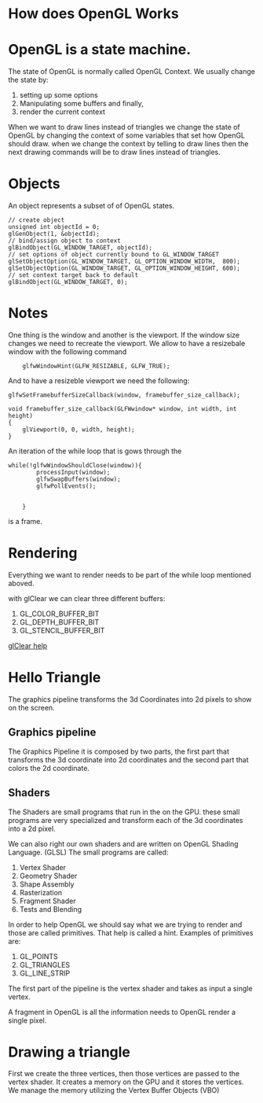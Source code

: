 # How does OpenGL Works
# OpenGL is a state machine.
The state of OpenGL is normally called OpenGL Context.
We usually change the state by:
1. setting up some options
2. Manipulating some buffers and finally,
3. render the current context

When we want to draw lines instead of triangles we change the state of OpenGL by changing the context of some variables that set how OpenGL should draw. when we change the context by telling to draw lines then the next drawing commands will be to draw lines instead of triangles.

# Objects

An object represents a subset of of OpenGL states.

``` 
// create object
unsigned int objectId = 0;
glGenObject(1, &objectId);
// bind/assign object to context
glBindObject(GL_WINDOW_TARGET, objectId);
// set options of object currently bound to GL_WINDOW_TARGET
glSetObjectOption(GL_WINDOW_TARGET, GL_OPTION_WINDOW_WIDTH,  800);
glSetObjectOption(GL_WINDOW_TARGET, GL_OPTION_WINDOW_HEIGHT, 600);
// set context target back to default
glBindObject(GL_WINDOW_TARGET, 0);

```
# Notes
One thing is the window and another is the viewport. 
If the window size changes we need to recreate the viewport. 
We allow to have a resizebale window with the following command 
``` 
    glfwWindowHint(GLFW_RESIZABLE, GLFW_TRUE);

```
And to have a resizeble viewport we need the following:
```  
glfwSetFramebufferSizeCallback(window, framebuffer_size_callback);

void framebuffer_size_callback(GLFWwindow* window, int width, int height)
{
    glViewport(0, 0, width, height);
} 

```  
An iteration of the while loop that is gows through the 
``` 
while(!glfwWindowShouldClose(window)){
        processInput(window); 
        glfwSwapBuffers(window);
        glfwPollEvents();  
        

    }

``` 
is a frame.

# Rendering
Everything we want to render needs to be part of the while loop mentioned aboved.

with glClear we can clear three different buffers:
1. GL_COLOR_BUFFER_BIT
2. GL_DEPTH_BUFFER_BIT
3. GL_STENCIL_BUFFER_BIT

[glClear help](https://registry.khronos.org/OpenGL-Refpages/gl2.1/xhtml/glClear.xml)

# Hello Triangle

The graphics pipeline transforms the 3d Coordinates into 2d pixels to show on the screen.
## Graphics pipeline
The Graphics Pipeline it is composed by two parts, the first part that transforms the 3d coordinate into 2d coordinates and the second part that colors the 2d coordinate.

## Shaders
The Shaders are small programs that run in the on the GPU.
these small programs are very specialized and transform each of the 3d coordinates into a 2d pixel.

We can also right our own shaders and are written on OpenGL Shading Language. (GLSL)
The small programs are called:
1. Vertex Shader
2. Geometry Shader
3. Shape Assembly
4. Rasterization 
5. Fragment Shader
6. Tests and Blending

In order to help OpenGL we should say what we are trying to render and those are called primitives. 
That help is called a hint. Examples of primitives are:
1. GL_POINTS
2. GL_TRIANGLES
3. GL_LINE_STRIP

The first part of the pipeline is the vertex shader and takes as input a single vertex.

A fragment in OpenGL is all the information needs to OpenGL render a single pixel.

# Drawing a triangle
First we create the three vertices, then those vertices are passed to the vertex shader. It creates a memory on the GPU and it stores the vertices.
We manage the memory utilizing the Vertex Buffer Objects (VBO)






